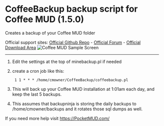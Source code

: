 # CoffeeBackup backup script for Coffee MUD (1.5.0)
Creates a backup of your Coffee MUD folder

Official support sites: [Official Github Repo](https://github.com/fstltna/CoffeeBackup) - [Official Forum](https://pocketmud.com/index.php/forum/server-utils)  - [Official Download Area](https://pocketmud.com/index.php/download-upload/category/4-servers)
![Coffee MUD Sample Screen](https://pocketmud.com/coffee_mud.png) 

---

1. Edit the settings at the top of minebackup.pl if needed
2. create a cron job like this:

        1 1 * * * /home/cmowner/CoffeeBackup/coffeebackup.pl

3. This will back up your Coffee MUD installation at 1:01am each day, and keep the last 5 backups.

4. This assumes that backupninja is storing the daily backups to /home/cmowner/backups and it rotates those sql dumps as well.

If you need more help visit https://PocketMUD.com/
